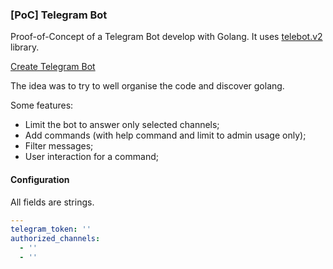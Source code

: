 ### [PoC] Telegram Bot

Proof-of-Concept of a Telegram Bot develop with Golang.
It uses [telebot.v2](https://github.com/tucnak/telebot/) library.

[Create Telegram Bot](https://core.telegram.org/bots#6-botfather)

The idea was to try to well organise the code and discover golang.

Some features:
- Limit the bot to answer only selected channels;
- Add commands (with help command and limit to admin usage only);
- Filter messages;
- User interaction for a command;

#### Configuration

All fields are strings.
```yaml
---
telegram_token: ''
authorized_channels:
  - ''
  - ''
```

